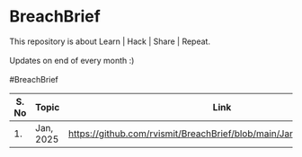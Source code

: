 # BreachBrief
This repository is about Learn | Hack | Share | Repeat. 
<br><br>Updates on end of every month :)<br> <br>
#BreachBrief
<br>
<smart-table>
        <table>
            <thead>
                <tr>
                    <th scope="col">S. No</th>
                    <th scope="col">Topic</th>
                    <th scope="col">Link</th>
                  </tr>
            </thead>
            <tbody>
              <td>1.</td><td>Jan, 2025</td><td>https://github.com/rvismit/BreachBrief/blob/main/Jan%2C%202025.md</td></tr>
